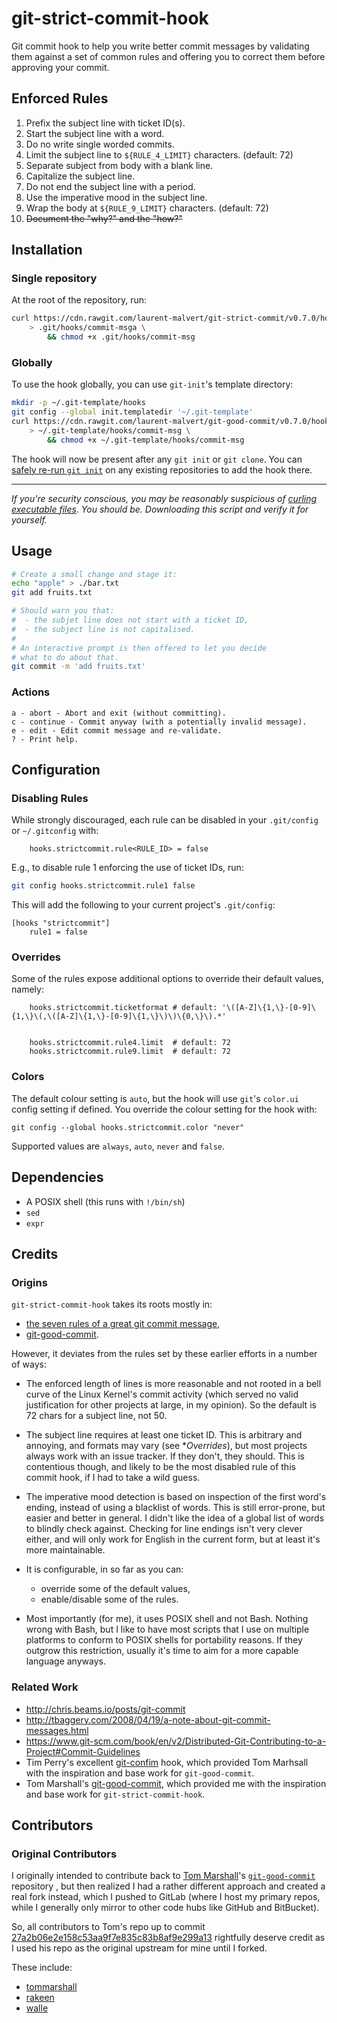 # git-strict-commit-hook

Git commit hook to help you write better commit messages by validating
them against a set of common rules and offering you to correct them
before approving your commit.


## Enforced Rules

 1. Prefix the subject line with ticket ID(s).
 2. Start the subject line with a word.
 3. Do no write single worded commits.
 4. Limit the subject line to `${RULE_4_LIMIT}` characters. (default: 72)
 5. Separate subject from body with a blank line.
 6. Capitalize the subject line.
 7. Do not end the subject line with a period.
 8. Use the imperative mood in the subject line.
 9. Wrap the body at `${RULE_9_LIMIT}` characters. (default: 72)
 10. ~~Document the "why?" and the "how?"~~


## Installation

### Single repository

At the root of the repository, run:

```sh
curl https://cdn.rawgit.com/laurent-malvert/git-strict-commit/v0.7.0/hook.sh \
    > .git/hooks/commit-msga \
        && chmod +x .git/hooks/commit-msg
```

### Globally

To use the hook globally, you can use `git-init`'s template directory:

```sh
mkdir -p ~/.git-template/hooks
git config --global init.templatedir '~/.git-template'
curl https://cdn.rawgit.com/laurent-malvert/git-good-commit/v0.7.0/hook.sh \
    > ~/.git-template/hooks/commit-msg \
        && chmod +x ~/.git-template/hooks/commit-msg
```

The hook will now be present after any `git init` or `git clone`. You
can [safely re-run `git
init`](http://stackoverflow.com/a/5149861/885540) on any existing
repositories to add the hook there.

---

_If you're security conscious, you may be reasonably suspicious of
[curling executable
files](https://www.seancassidy.me/dont-pipe-to-your-shell.html). You
should be. Downloading this script and verify it for yourself._


## Usage

```sh
# Create a small change and stage it:
echo "apple" > ./bar.txt
git add fruits.txt

# Should warn you that:
#  - the subjet line does not start with a ticket ID,
#  - the subject line is not capitalised.
#
# An interactive prompt is then offered to let you decide
# what to do about that.
git commit -m 'add fruits.txt'
```

### Actions

```
a - abort - Abort and exit (without committing).
c - continue - Commit anyway (with a potentially invalid message).
e - edit - Edit commit message and re-validate.
? - Print help.
```

## Configuration

### Disabling Rules

While strongly discouraged, each rule can be disabled in your
`.git/config` or `~/.gitconfig` with:

```
    hooks.strictcommit.rule<RULE_ID> = false
```

E.g., to disable rule 1 enforcing the use of ticket IDs, run:

```sh
git config hooks.strictcommit.rule1 false
```

This will add the following to your current project's `.git/config`:

```
[hooks "strictcommit"]
	rule1 = false
```

### Overrides

Some of the rules expose additional options to override their default
values, namely:

```
    hooks.strictcommit.ticketformat # default: '\([A-Z]\{1,\}-[0-9]\{1,\}\(,\([A-Z]\{1,\}-[0-9]\{1,\}\)\)\{0,\}\).*'


    hooks.strictcommit.rule4.limit  # default: 72
    hooks.strictcommit.rule9.limit  # default: 72
```

### Colors

The default colour setting is `auto`, but the hook will use `git`'s
`color.ui` config setting if defined. You override the colour setting
for the hook with:

```
git config --global hooks.strictcommit.color "never"
```

Supported values are `always`, `auto`, `never` and `false`.


## Dependencies

 * A POSIX shell (this runs with `!/bin/sh`)
 * `sed`
 * `expr`


## Credits

### Origins

`git-strict-commit-hook` takes its roots mostly in:

 * [the seven rules of a great git commit message](http://chris.beams.io/posts/git-commit/),
 * [git-good-commit](https://github.com/tommarshall/git-good-commit).

However, it deviates from the rules set by these earlier efforts in a
number of ways:

 * The enforced length of lines is more reasonable and not rooted in a
   bell curve of the Linux Kernel's commit activity (which served no
   valid justification for other projects at large, in my opinion). So
   the default is 72 chars for a subject line, not 50.

 * The subject line requires at least one ticket ID. This is arbitrary
   and annoying, and formats may vary (see **Overrides*), but most
   projects always work with an issue tracker. If they don't, they
   should.
   This is contentious though, and likely to be the most disabled rule
   of this commit hook, if I had to take a wild guess.

 * The imperative mood detection is based on inspection of the first
   word's ending, instead of using a blacklist of words. This is still
   error-prone, but easier and better in general. I didn't like the idea
   of a global list of words to blindly check against. Checking for line
   endings isn't very clever either, and will only work for English in
   the current form, but at least it's more maintainable.

 * It is configurable, in so far as you can:

   * override some of the default values,
   * enable/disable some of the rules.

 * Most importantly (for me), it uses POSIX shell and not Bash. Nothing
   wrong with Bash, but I like to have most scripts that I use on
   multiple platforms to conform to POSIX shells for portability
   reasons. If they outgrow this restriction, usually it's time to aim
   for a more capable language anyways.

### Related Work

* http://chris.beams.io/posts/git-commit
* http://tbaggery.com/2008/04/19/a-note-about-git-commit-messages.html
* https://www.git-scm.com/book/en/v2/Distributed-Git-Contributing-to-a-Project#Commit-Guidelines
* Tim Perry's excellent [git-confim](https://github.com/pimterry/git-confirm)
  hook, which provided Tom Marhsall with the inspiration and base work for
  `git-good-commit`.
* Tom Marshall's
  [git-good-commit](https://github.com/tommarshall/git-good-commit),
  which provided me with the inspiration and base work for
  `git-strict-commit-hook`.

## Contributors

### Original Contributors

I originally intended to contribute back to [Tom
Marshall](https://github.com/tommarshall)'s
[`git-good-commit`](https://github.com/tommarshall/git-good-commit)
repository , but then realized I had a rather different approach and
created a real fork instead, which I pushed to GitLab (where I host my
primary repos, while I generally only mirror to other code hubs like
GitHub and BitBucket).

So, all contributors to Tom's repo up to commit
[27a2b06e2e158c53aa9f7e835c83b8af9e299a13](https://github.com/tommarshall/git-good-commit/commit/27a2b06e2e158c53aa9f7e835c83b8af9e299a13)
rightfully deserve credit as I used his repo as the original upstream
for mine until I forked.

These include:

 * [tommarshall](https://github.com/tommarshall)
 * [rakeen](https://github.com/rakeen)
 * [walle](https://github.com/walle)
